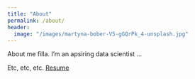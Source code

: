 ```yaml
---
title: "About"
permalink: /about/
header:
  image: "/images/martyna-bober-V5-gGQrPk_4-unsplash.jpg"
---
```


About me filla. I’m an apsiring data scientist ...

Etc, etc, etc. [Resume]("/images/zakim.jpg")
